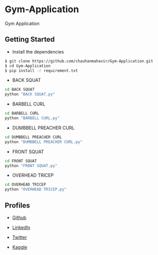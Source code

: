 # Gym-Application
Gym Application

## Getting Started

* Install the dependencies

```bash
$ git clone https://github.com/chauhanmahavir/Gym-Application.git
$ cd Gym-Application
$ pip install -r requirement.txt
```

* BACK SQUAT
```bash 
cd BACK SQUAT
python "BACK SQUAT.py"
```

* BARBELL CURL
```bash 
cd BARBELL CURL
python "BARBELL CURL.py"
```

* DUMBBELL PREACHER CURL
```bash 
cd DUMBBELL PREACHER CURL
python "DUMBBELL PREACHER CURL.py"
```

* FRONT SQUAT
```bash 
cd FRONT SQUAT
python "FRONT SQUAT.py"
```

* OVERHEAD TRICEP
```bash 
cd OVERHEAD TRICEP
python "OVERHEAD TRICEP.py"
```

## Profiles

* [Github](https://github.com/chauhanmahavir)

* [LinkedIn](https://www.linkedin.com/in/chauhan-mahaveer-13674b157)

* [Twitter](https://twitter.com/Chauhan_Meet98)

* [Kaggle](https://www.kaggle.com/mahavirchauhan)

